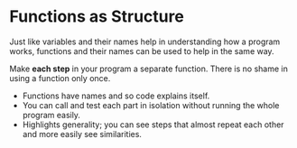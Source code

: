 # Functions as Structure

Just like variables and their names help in understanding how a program works, functions and their names can be used to help in the same way.

Make **each step** in your program a separate function.
There is no shame in using a function only once.

* Functions have names and so code explains itself.
* You can call and test each part in isolation without running the whole program easily.
* Highlights generality; you can see steps that almost repeat each other and more easily see similarities.
